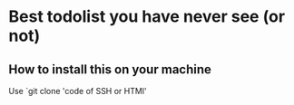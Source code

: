 # Best todolist you have never see (or not) 
## How to install this on your machine
Use `git clone 'code of SSH or HTMl' 
